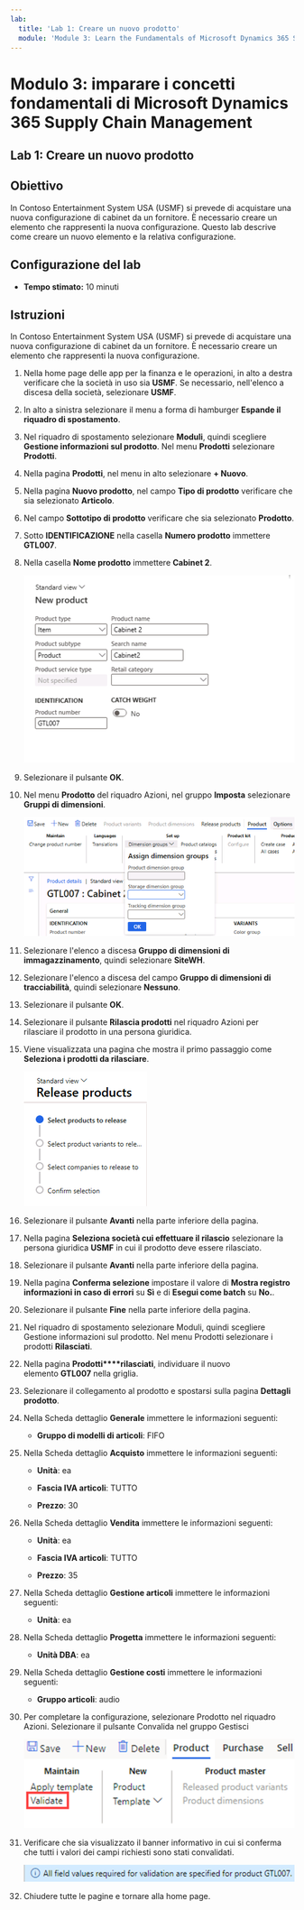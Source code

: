 ```yaml
---
lab:
  title: 'Lab 1: Creare un nuovo prodotto'
  module: 'Module 3: Learn the Fundamentals of Microsoft Dynamics 365 Supply Chain Management'
---
```


# Modulo 3: imparare i concetti fondamentali di Microsoft Dynamics 365 Supply Chain Management

## Lab 1: Creare un nuovo prodotto

## Obiettivo

In Contoso Entertainment System USA (USMF) si prevede di acquistare una nuova configurazione di cabinet da un fornitore. È necessario creare un elemento che rappresenti la nuova configurazione. Questo lab descrive come creare un nuovo elemento e la relativa configurazione.

## Configurazione del lab

   - **Tempo stimato:** 10 minuti

## Istruzioni

In Contoso Entertainment System USA (USMF) si prevede di acquistare una nuova configurazione di cabinet da un fornitore. È necessario creare un elemento che rappresenti la nuova configurazione.

1.  Nella home page delle app per la finanza e le operazioni, in alto a destra verificare che la società in uso sia **USMF**. Se necessario, nell'elenco a discesa della società, selezionare **USMF**.

2.  In alto a sinistra selezionare il menu a forma di hamburger **Espande il riquadro di spostamento**.

3.  Nel riquadro di spostamento selezionare **Moduli**, quindi scegliere **Gestione informazioni sul prodotto**. Nel menu **Prodotti** selezionare **Prodotti**.

4.  Nella pagina **Prodotti**, nel menu in alto selezionare **+ Nuovo**.

5.  Nella pagina **Nuovo prodotto**, nel campo **Tipo di prodotto** verificare che sia selezionato **Articolo**.

6.  Nel campo **Sottotipo di prodotto** verificare che sia selezionato **Prodotto**.

7.  Sotto **IDENTIFICAZIONE** nella casella **Numero prodotto** immettere **GTL007**.

8.  Nella casella **Nome prodotto** immettere **Cabinet 2**.

    ![Lo screenshot mostra la vista standard della pagina di creazione del nuovo prodotto.](./media/03-learn-the-fundamentals-of-dynamics-365-supply-chain-management-07.png)

9.  Selezionare il pulsante **OK**.

10. Nel menu **Prodotto** del riquadro Azioni, nel gruppo **Imposta** selezionare **Gruppi di dimensioni**.

    ![Lo screenshot mostra l'opzione di configurazione nel menu del prodotto in cui è possibile aggiungere i dettagli dei diversi gruppi di dimensioni.](./media/03-learn-the-fundamentals-of-dynamics-365-supply-chain-management-08.png)

11. Selezionare l'elenco a discesa **Gruppo di dimensioni di immagazzinamento**, quindi selezionare **SiteWH**.

12. Selezionare l'elenco a discesa del campo **Gruppo di dimensioni di tracciabilità**, quindi selezionare **Nessuno**.

13. Selezionare il pulsante **OK**.

14. Selezionare il pulsante **Rilascia prodotti** nel riquadro Azioni per rilasciare il prodotto in una persona giuridica.

15. Viene visualizzata una pagina che mostra il primo passaggio come **Seleziona i prodotti da rilasciare**.

    ![Lo screenshot mostra la vista standard della pagina dei prodotti rilasciati.](./media/03-learn-the-fundamentals-of-dynamics-365-supply-chain-management-09.png)

16. Selezionare il pulsante **Avanti** nella parte inferiore della pagina.

17. Nella pagina **Seleziona società cui effettuare il rilascio** selezionare la persona giuridica **USMF** in cui il prodotto deve essere rilasciato.

18. Selezionare il pulsante **Avanti** nella parte inferiore della pagina.

19. Nella pagina **Conferma selezione** impostare il valore di **Mostra registro informazioni in caso di errori** su **Sì** e di **Esegui come batch** su **No.**.

20. Selezionare il pulsante **Fine** nella parte inferiore della pagina.

21. Nel riquadro di spostamento selezionare Moduli, quindi scegliere Gestione informazioni sul prodotto. Nel menu Prodotti selezionare i prodotti **Rilasciati**.

22. Nella pagina **Prodotti****rilasciati**, individuare il nuovo elemento **GTL007** nella griglia. 

23. Selezionare il collegamento al prodotto e spostarsi sulla pagina **Dettagli prodotto**.

24. Nella Scheda dettaglio **Generale** immettere le informazioni seguenti:

    - **Gruppo di modelli di articoli**: FIFO

25. Nella Scheda dettaglio **Acquisto** immettere le informazioni seguenti:

    - **Unità**: ea

    - **Fascia IVA articoli**: TUTTO

    - **Prezzo**: 30

26. Nella Scheda dettaglio **Vendita** immettere le informazioni seguenti:

    - **Unità**: ea

    - **Fascia IVA articoli**: TUTTO

    - **Prezzo**: 35

27. Nella Scheda dettaglio **Gestione articoli** immettere le informazioni seguenti:

    - **Unità**: ea

28. Nella Scheda dettaglio **Progetta** immettere le informazioni seguenti:

    - **Unità DBA**: ea

29. Nella Scheda dettaglio **Gestione costi** immettere le informazioni seguenti:

    - **Gruppo articoli**: audio

30. Per completare la configurazione, selezionare Prodotto nel riquadro Azioni. Selezionare il pulsante Convalida nel gruppo Gestisci

    ![Screenshot che mostra il gruppo Mantieni sotto il pulsante Prodotto nel riquadro azioni. Il pulsante Convalida nel gruppo Mantieni è selezionato.](./media/03-learn-the-fundamentals-of-dynamics-365-supply-chain-management-10.png)

31. Verificare che sia visualizzato il banner informativo in cui si conferma che tutti i valori dei campi richiesti sono stati convalidati.

    ![Screenshot che mostra il banner informativo in cui si conferma che tutti i valori dei campi necessari sono stati convalidati. ](./media/03-learn-the-fundamentals-of-dynamics-365-supply-chain-management-11.png)

32. Chiudere tutte le pagine e tornare alla home page.

